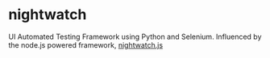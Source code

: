 # nightwatch
UI Automated Testing Framework using Python and Selenium. Influenced by the node.js powered framework, [nightwatch.js](http://nightwatchjs.org/)


